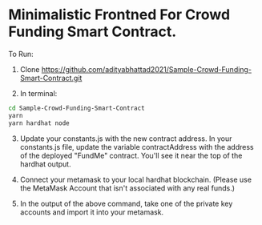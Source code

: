 # Minimalistic Frontned For Crowd Funding Smart Contract.


To Run:
<br>
1. Clone https://github.com/adityabhattad2021/Sample-Crowd-Funding-Smart-Contract.git

2. In terminal:
```bash
cd Sample-Crowd-Funding-Smart-Contract
yarn
yarn hardhat node
```
3. Update your constants.js with the new contract address.
In your constants.js file, update the variable contractAddress with the address of the deployed "FundMe" contract. You'll see it near the top of the hardhat output.

4. Connect your metamask to your local hardhat blockchain.
(Please use the MetaMask Account that isn't associated with any real funds.)

5. In the output of the above command, take one of the private key accounts and import it into your metamask.

